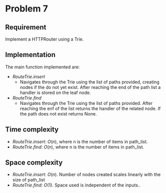 # Problem 7

## Requirement

Implement a HTTPRouter using a Trie.

## Implementation

The main function implemented are:

- $RouteTrie.insert$
  - Navigates through the Trie using the list of paths provided, creating nodes if the do not yet exist. After reaching the end of the path list a handler is stored on the leaf node.
- $RouteTrie.find$
  - Navigates through the Trie using the list of paths provided. After reaching the enf of the list returns the handler of the related node. If the path does not exist returns None.

## Time complexity

- $RouteTrie.insert$: $O(n)$, where n is the number of items in path_list.
- $RouteTrie.find$: $O(n)$, where n is the number of items in path_list.

## Space complexity

- $RouteTrie.insert$: $O(n)$. Number of nodes created scales linearly with the size of path_list
- $RouteTrie.find$: $O(1)$. Space used is independent of the inputs..
  
